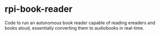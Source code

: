 # rpi-book-reader
Code to run an autonomous book reader capable of reading ereaders and books aloud, essentially converting them to audiobooks in real-time.
